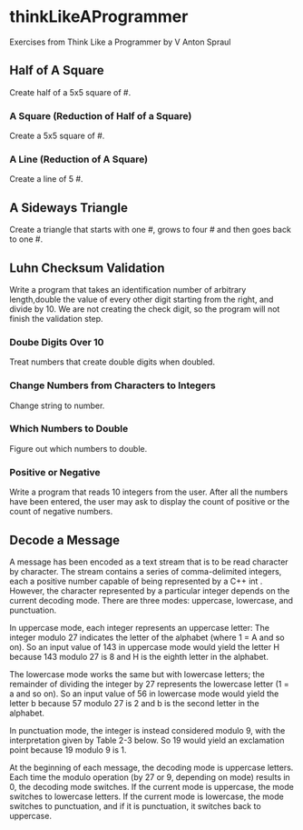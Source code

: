 # thinkLikeAProgrammer
Exercises from Think Like a Programmer by V Anton Spraul

## Half of A Square
Create half of a 5x5 square of #.

### A Square (Reduction of Half of a Square)
Create a 5x5 square of #.

### A Line (Reduction of A Square)
Create a line of 5 #.

## A Sideways Triangle
Create a triangle that starts with one #, grows to four # and then goes back to one #.

## Luhn Checksum Validation
Write a program that takes an identification number of arbitrary length,double the value of every other digit starting from the right, and divide by 10.  We are not creating the check digit, so the program will not finish the validation step.

### Doube Digits Over 10
Treat numbers that create double digits when doubled.

### Change Numbers from Characters to Integers
Change string to number.

### Which Numbers to Double
Figure out which numbers to double.

### Positive or Negative
Write a program that reads 10 integers from the user.  After all the numbers have been entered, the user may ask to display the count of positive or the count of negative numbers.

## Decode a Message
A message has been encoded as a text stream that is to be read character by character. The stream contains a series of comma-delimited integers, each a positive number capable of being represented by a C++ int . However, the character represented by a particular integer depends on the current decoding mode. There are three modes: uppercase, lowercase, and punctuation.

In uppercase mode, each integer represents an uppercase letter: The integer modulo 27 indicates the letter of the alphabet (where 1 = A and so on). So an input value of 143 in uppercase mode would yield the letter H because 143 modulo 27 is 8 and H is the eighth letter in the alphabet.

The lowercase mode works the same but with lowercase letters; the remainder of dividing the integer by 27 represents the lowercase letter (1 = a and so on). So an input value of 56 in lowercase mode would yield the letter b because 57 modulo 27 is 2 and b is the second letter in the alphabet.

In punctuation mode, the integer is instead considered modulo 9, with the interpretation given by Table 2-3 below. So 19 would yield an exclamation point because 19 modulo 9 is 1.

At the beginning of each message, the decoding mode is uppercase letters. Each time the modulo operation (by 27 or 9, depending on mode) results in 0, the decoding mode switches. If the current mode is uppercase, the mode switches to lowercase letters. If the current mode is lowercase, the mode switches to punctuation, and if it is punctuation, it switches back to uppercase.
